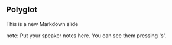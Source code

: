 ##  Polyglot

This is a new Markdown slide

note:
    Put your speaker notes here.
    You can see them pressing 's'.
